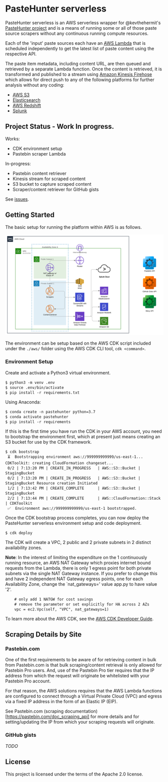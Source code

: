 # PasteHunter serverless

PasteHunter serverless is an AWS serverless wrapper for @kevthehermit's [PasteHunter project](https://github.com/kevthehermit/PasteHunter) and is a means of running some or all of those paste source scrapers without any continuous running compute resources.

Each of the 'input' paste sources each have an [AWS Lambda](https://aws.amazon.com/lambda/) that is scheduled independently to get the latest list of paste content using the respective API. 

The paste item metadata, including content URL, are then queued and retrieved by a separate Lambda function. Once the content is retrieved, it is transformed and published to a stream using [Amazon Kinesis Firehose](https://aws.amazon.com/kinesis/data-firehose/) which allows for direct push to any of the following platforms for further analysis without any coding:
* [AWS S3](https://aws.amazon.com/s3/)
* [Elasticsearch](https://aws.amazon.com/elasticsearch-service/)
* [AWS Redshift](https://aws.amazon.com/redshift/)
* [Splunk](https://www.splunk.com/)

## Project Status - Work In progress.

Works:
* CDK environment setup
* Pastebin scraper Lambda

In-progress:
* Pastebin content retriever
* Kinesis stream for scraped content
* S3 bucket to capture scraped content
* Scraper/content retriever for GitHub gists

See [issues](https://github.com/ChMaFu/PasteHunter-serverless/issues).

## Getting Started

The basic setup for running the platform within AWS is as follows.

![AWS_PasteHunter_Env](./docs/Serverless_PasteHunter.svg)

The environment can be setup based on the AWS CDK script included under the `./aws/` folder using the AWS CDK CLI tool, `cdk <command>`.

### Environment Setup

Create and activate a Python3 virtual environment.

```
$ python3 -m venv .env
$ source .env/bin/activate
$ pip install -r requirements.txt
```

Using Anaconda:

```
$ conda create -n pastehunter python=3.7
$ conda activate pastehunter
$ pip install -r requirements
```

If this is the first time you have run the CDK in your AWS account, you need to bootstrap the environment first, which at present just means creating an S3 bucket for use by the CDK framework.

```
$ cdk bootstrap
 ⏳  Bootstrapping environment aws://999999999999/us-east-1...
CDKToolkit: creating CloudFormation changeset...
 0/2 | 7:13:20 PM | CREATE_IN_PROGRESS   | AWS::S3::Bucket | StagingBucket
 0/2 | 7:13:20 PM | CREATE_IN_PROGRESS   | AWS::S3::Bucket | StagingBucket Resource creation Initiated
 1/2 | 7:13:42 PM | CREATE_COMPLETE      | AWS::S3::Bucket | StagingBucket
 2/2 | 7:13:44 PM | CREATE_COMPLETE      | AWS::CloudFormation::Stack | CDKToolkit
 ✅  Environment aws://999999999999/us-east-1 bootstrapped.
```

Once the CDK bootstrap process completes, you can now deploy the PasteHunter serverless environment setup and code deployment.

```
$ cdk deploy
```

The CDK will create a VPC, 2 public and 2 private subnets in 2 distinct availability zones. 

**Note**: In the interest of limiting the expenditure on the 1 continuously running resource, an AWS NAT Gateway which proxies internet bound requests from the Lambda, there is only 1 egress point for both private subnets via the single NAT Gateway instance. If you prefer to change this and have 2 independent NAT Gateway egress points, one for each Availability Zone, change the `nat_gateways=' value app.py to have value '2'.

```
    # only add 1 NATGW for cost savings
    # remove the parameter or set explicitly for HA across 2 AZs
    vpc = ec2.Vpc(self, "VPC", nat_gateways=1)
```

To learn more about the AWS CDK, see the [AWS CDK Developer Guide](https://docs.aws.amazon.com/cdk/latest/guide/home.html).

## Scraping Details by Site

### Pastebin.com

One of the first requirements to be aware of for retrieving content in bulk from Pastebin.com is that bulk scraping/content retrieval is only allowed for Pastebin Pro users. And, use of the Pastebin Pro tier requires that the IP address from which the request will originate be whitelisted with your Pastebin Pro account.

For that reason, the AWS solutions requires that the AWS Lambda functions are configured to connect through a Virtual Private Cloud (VPC) and egress via a fixed IP address in the form of an Elastic IP (EIP). 

See Pastebin.com (scraping documentation)[https://pastebin.com/doc_scraping_api] for more details and for setting/updating the IP from which your scraping requests will originate.

### GitHub gists

*TODO*

## License

This project is licensed under the terms of the Apache 2.0 license.